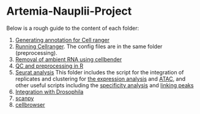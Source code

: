 # Artemia-Nauplii-Project
Below is a rough guide to the content of each folder:

1. [Generating annotation for Cell ranger](https://github.com/Melkrewi/Artemia-snRNAseq-Project/blob/main/annotation/README.md)
2. [Running Cellranger](https://github.com/Melkrewi/Artemia-snRNAseq-Project/blob/main/preprocessing/cellranger.md). The config files are in the same folder (preprocessing).
3. [Removal of ambient RNA using cellbender](https://github.com/Melkrewi/Artemia-snRNAseq-Project/blob/main/ambient_rna_removal/cellbender.md)
4. [QC and preprocessing in R](https://github.com/Melkrewi/Artemia-snRNAseq-Project/tree/main/QC)
5. [Seurat analysis](https://github.com/Melkrewi/Artemia-snRNAseq-Project/tree/main/analysis) This folder includes the script for the integration of replicates and clustering for [the expression analysis](https://github.com/Melkrewi/Artemia-snRNAseq-Project/blob/main/analysis/run_analysis_Harmony_DUBStepR.R) and [ATAC](https://github.com/Melkrewi/Artemia-snRNAseq-Project/blob/main/analysis/run_analysis_seurat_atac_only_new_2.R), and other useful scripts including the [specificity analysis](https://github.com/Melkrewi/Artemia-snRNAseq-Project/blob/main/analysis/specificity_analysis.R) and [linking peaks](https://github.com/Melkrewi/Artemia-snRNAseq-Project/blob/main/analysis/add_peaks.R) 
6. [Integration with Drosophila](https://github.com/Melkrewi/Artemia-snRNAseq-Project/blob/main/integration_with_drosophila/README.md)
7. [scanpy](https://github.com/Melkrewi/Artemia-snRNAseq-Project/blob/main/scanpy.md)
9. [cellbrowser](https://github.com/Melkrewi/Artemia-snRNAseq-Project/blob/main/cellbrowser.md)
